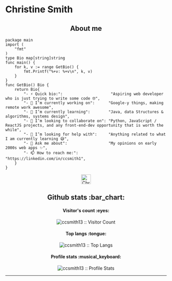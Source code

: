 # Christine Smith

<h2 align="center">About me</h2>

```golang
package main
import (
	"fmt"
)
type Bio map[string]string
func main() {
	for k, v := range GetBio() {
		fmt.Printf("%+v: %+v\n", k, v)
	}
}
func GetBio() Bio {
	return Bio{
		"- ⚡ Quick bio:":                     "Aspiring web developer who is just trying to write some code 🤓",
		"- 🔭 I’m currently working on":      "Google-y things, making remote work awesome",
		"- 🌱 I’m currently learning":        "Java, data Structures & algorithms, systems design",
		"- 👯 I’m looking to collaborate on": "Python, JavaScript / ReactJS projects, and any front-end-dev opportunity that is worth the while",
		"- 🤔 I’m looking for help with":     "Anything related to what I am currently learning 😅",
		"- 💬 Ask me about":                  "My opinions on early 2000s web apps ✨",
		"- 📫 How to reach me:":              "https://linkedin.com/in/ccsmith1",
	}
}
```

<p align="center">
  <a href="https://linkedin.com/in/ccsmith1">
    <img src="https://www.vectorlogo.zone/logos/linkedin/linkedin-icon.svg" alt="Christine Smith's LinkedIn Profile" height="30" width="30">
  </a>

<h2 align="center">Github stats :bar_chart:</h2>

<h4 align="center">Visitor's count :eyes:</h4>

<p align="center"><img src="https://profile-counter.glitch.me/{ccsmith13}/count.svg" alt="ccsmith13 :: Visitor Count" /></p>

<h4 align="center">Top langs :tongue:</h4>

<p align="center"><img src="https://github-readme-stats.vercel.app/api/top-langs/?username=ccsmith13&langs_count=10&theme=tokyonight&layout=compact" alt="ccsmith13 :: Top Langs" /></p>

<h4 align="center">Profile stats :musical_keyboard:</h4>

<p align="center"><img src="https://github-readme-stats.vercel.app/api?username=ccsmith13&show_icons=true&theme=synthwave" alt="ccsmith13 :: Profile Stats" /></p>


---
